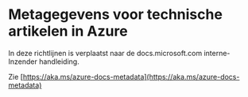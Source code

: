 

# <a name="metadata-for-azure-technical-articles"></a>Metagegevens voor technische artikelen in Azure

In deze richtlijnen is verplaatst naar de docs.microsoft.com interne-Inzender handleiding.

Zie [https://aka.ms/azure-docs-metadata](https://aka.ms/azure-docs-metadata)